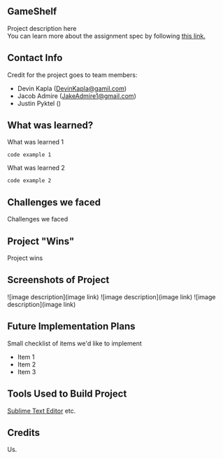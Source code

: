 ## GameShelf
Project description here  
You can learn more about the assignment spec by following [this link.](http://frontend.turing.io/projects/whateverly.html)

## Contact Info
Credit for the project goes to team members:
- Devin Kapla (DevinKapla@gamil.com)
- Jacob Admire (JakeAdmire1@gmail.com)
- Justin Pyktel ()

## What was learned?
What was learned 1 

    code example 1
What was learned 2 

    code example 2

## Challenges we faced
Challenges we faced

## Project "Wins"
Project wins

## Screenshots of Project

  ![image description](image link)
  ![image description](image link)
  ![image description](image link)

## Future Implementation Plans
Small checklist of items we'd like to implement
- Item 1
- Item 2
- Item 3

## Tools Used to Build Project
[Sublime Text Editor](https://www.sublimetext.com/)
etc.

## Credits
Us.